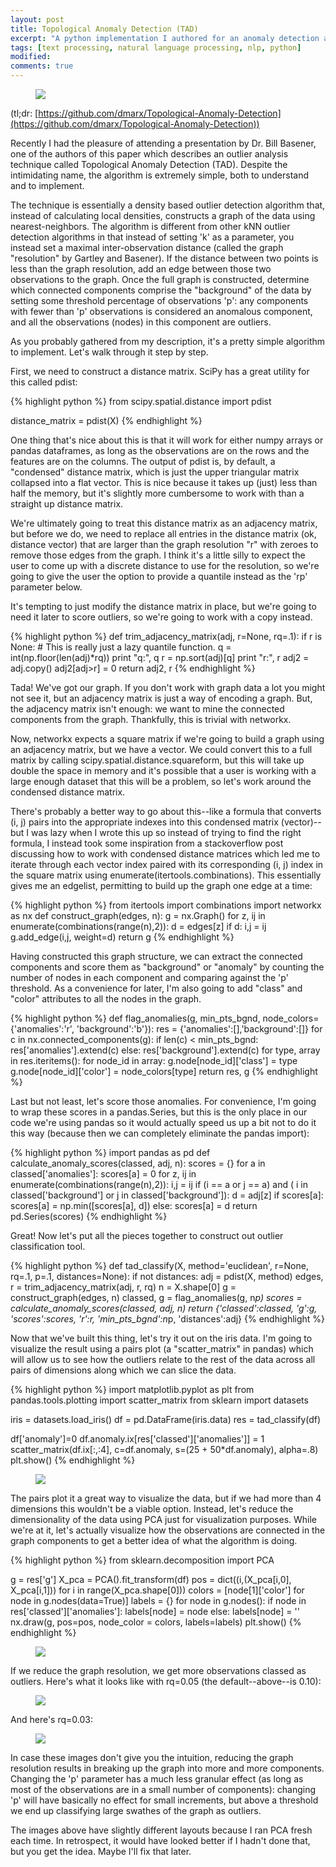 ```yaml
---
layout: post
title: Topological Anomaly Detection (TAD)
excerpt: "A python implementation I authored for an anomaly detection algorithm."
tags: [text processing, natural language processing, nlp, python]
modified:
comments: true
---
```


<figure>
	<img src="/images/Iris_outlier_graph.png">
</figure>

(tl;dr: [https://github.com/dmarx/Topological-Anomaly-Detection](https://github.com/dmarx/Topological-Anomaly-Detection))

Recently I had the pleasure of attending a presentation by Dr. Bill Basener, one of the authors of this paper which describes an outlier analysis technique called Topological Anomaly Detection (TAD). Despite the intimidating name, the algorithm is extremely simple, both to understand and to implement.

The technique is essentially a density based outlier detection algorithm that, instead of calculating local densities, constructs a graph of the data using nearest-neighbors. The algorithm is different from other kNN outlier detection algorithms in that instead of setting 'k' as a parameter, you instead set a maximal inter-observation distance (called the graph "resolution" by Gartley and Basener). If the distance between two points is less than the graph resolution, add an edge between those two observations to the graph. Once the full graph is constructed, determine which connected components comprise the "background" of the data by setting some threshold percentage of observations 'p': any components with fewer than 'p' observations is considered an anomalous component, and all the observations (nodes) in this component are outliers.

As you probably gathered from my description, it's a pretty simple algorithm to implement. Let's walk through it step by step.

First, we need to construct a distance matrix. SciPy has a great utility for this called pdist:

{% highlight python %}
from scipy.spatial.distance import pdist

distance_matrix = pdist(X)
{% endhighlight %}

One thing that's nice about this is that it will work for either numpy arrays or pandas dataframes, as long as the observations are on the rows and the features are on the columns. The output of pdist is, by default, a "condensed" distance matrix, which is just the upper triangular matrix collapsed into a flat vector. This is nice because it takes up (just) less than half the memory, but it's slightly more cumbersome to work with than a straight up distance matrix.

We're ultimately going to treat this distance matrix as an adjacency matrix, but before we do, we need to replace all entries in the distance matrix (ok, distance vector) that are larger than the graph resolution "r" with zeroes to remove those edges from the graph. I think it's a little silly to expect the user to come up with a discrete distance to use for the resolution, so we're going to give the user the option to provide a quantile instead as the 'rp' parameter below.

It's tempting to just modify the distance matrix in place, but we're going to need it later to score outliers, so we're going to work with a copy instead.

{% highlight python %}
def trim_adjacency_matrix(adj, r=None, rq=.1):
    if r is None:
        # This is really just a lazy quantile function.
        q = int(np.floor(len(adj)*rq))
        print "q:", q
        r = np.sort(adj)[q]
    print "r:", r
    adj2 = adj.copy()
    adj2[adj>r] = 0 
    return adj2, r
{% endhighlight %}

Tada! We've got our graph. If you don't work with graph data a lot you might not see it, but an adjacency matrix is just a way of encoding a graph. But, the adjacency matrix isn't enough: we want to mine the connected components from the graph. Thankfully, this is trivial with networkx.

Now, networkx expects a square matrix if we're going to build a graph using an adjacency matrix, but we have a vector. We could convert this to a full matrix by calling scipy.spatial.distance.squareform, but this will take up double the space in memory and it's possible that a user is working with a large enough dataset that this will be a problem, so let's work around the condensed distance matrix.

There's probably a better way to go about this--like a formula that converts (i, j) pairs into the appropriate indexes into this condensed matrix (vector)--but I was lazy when I wrote this up so instead of trying to find the right formula, I instead took some inspiration from a stackoverflow post discussing how to work with condensed distance matrices which led me to iterate through each vector index paired with its corresponding (i, j) index in the square matrix using enumerate(itertools.combinations). This essentially gives me an edgelist, permitting to build up the graph one edge at a time:

{% highlight python %}
from itertools import combinations
import networkx as nx
def construct_graph(edges, n):
    g = nx.Graph()
    for z, ij in enumerate(combinations(range(n),2)):
        d = edges[z]
        if d:
            i,j = ij
            g.add_edge(i,j, weight=d)
    return g
{% endhighlight %}

Having constructed this graph structure, we can extract the connected components and score them as "background" or "anomaly" by counting the number of nodes in each component and comparing against the 'p' threshold. As a convenience for later, I'm also going to add "class" and "color" attributes to all the nodes in the graph.

{% highlight python %}
def flag_anomalies(g, min_pts_bgnd, node_colors={'anomalies':'r', 'background':'b'}):
    res = {'anomalies':[],'background':[]}
    for c in nx.connected_components(g):
        if len(c) < min_pts_bgnd:
            res['anomalies'].extend(c)
        else:
            res['background'].extend(c)
    for type, array in res.iteritems():
        for node_id in array:
            g.node[node_id]['class'] = type
            g.node[node_id]['color'] = node_colors[type]
    return res, g
{% endhighlight %}

Last but not least, let's score those anomalies. For convenience, I'm going to wrap these scores in a pandas.Series, but this is the only place in our code we're using pandas so it would actually speed us up a bit not to do it this way (because then we can completely eliminate the pandas import):

{% highlight python %}
import pandas as pd
def calculate_anomaly_scores(classed, adj, n):
    scores = {}
    for a in classed['anomalies']:
        scores[a] = 0
        for z, ij in enumerate(combinations(range(n),2)):
            i,j = ij
            if (i == a or j == a) and (
                i in classed['background'] or
                j in classed['background']):
                d = adj[z]
                if scores[a]:
                    scores[a] = np.min([scores[a], d])
                else:
                    scores[a] = d
    return pd.Series(scores)
{% endhighlight %}

Great! Now let's put all the pieces together to construct out outlier classification tool.

{% highlight python %}
def tad_classify(X, method='euclidean', r=None, rq=.1, p=.1, distances=None):
    if not distances:
        adj = pdist(X, method)
    edges, r = trim_adjacency_matrix(adj, r, rq)
    n = X.shape[0]
    g = construct_graph(edges, n)
    classed, g =  flag_anomalies(g, n*p)
    scores = calculate_anomaly_scores(classed, adj, n)
    return {'classed':classed, 'g':g, 'scores':scores, 'r':r, 'min_pts_bgnd':n*p, 'distances':adj}
{% endhighlight %}

Now that we've built this thing, let's try it out on the iris data. I'm going to visualize the result using a pairs plot (a "scatter_matrix" in pandas) which will allow us to see how the outliers relate to the rest of the data across all pairs of dimensions along which we can slice the data.

{% highlight python %}
import matplotlib.pyplot as plt
from pandas.tools.plotting import scatter_matrix
from sklearn import datasets

iris = datasets.load_iris()
df = pd.DataFrame(iris.data)
res = tad_classify(df)

df['anomaly']=0
df.anomaly.ix[res['classed']['anomalies']] = 1
scatter_matrix(df.ix[:,:4], c=df.anomaly, s=(25 + 50*df.anomaly), alpha=.8)
plt.show()
{% endhighlight %}

<figure>
	<img src="/images/Iris_pairs_plot.png">
</figure>

The pairs plot it a great way to visualize the data, but if we had more than 4 dimensions this wouldn't be a viable option. Instead, let's reduce the dimensionality of the data using PCA just for visualization purposes. While we're at it, let's actually visualize how the observations are connected in the graph components to get a better idea of what the algorithm is doing.

{% highlight python %}
from sklearn.decomposition import PCA

g = res['g']
X_pca = PCA().fit_transform(df)
pos = dict((i,(X_pca[i,0], X_pca[i,1])) for i in range(X_pca.shape[0]))
colors = [node[1]['color'] for node in g.nodes(data=True)]
labels = {}
for node in g.nodes():
    if node in res['classed']['anomalies']:
        labels[node] = node
    else:
        labels[node] = ''
nx.draw(g, pos=pos, node_color = colors, labels=labels)
plt.show()
{% endhighlight %}

<figure>
	<img src="/images/Iris_outlier_graph.png">
</figure>

If we reduce the graph resolution, we get more observations classed as outliers. Here's what it looks like with rq=0.05 (the default--above--is 0.10):

<figure>
	<img src="/images/Iris_outlier_graph_rq05.png">
</figure>

And here's rq=0.03:

<figure>
	<img src="/images/Iris_outlier_graph_rq03.png">
</figure>

In case these images don't give you the intuition, reducing the graph resolution results in breaking up the graph into more and more components. Changing the 'p' parameter has a much less granular effect (as long as most of the observations are in a small number of components): changing 'p' will have basically no effect for small increments, but above a threshold we end up classifying large swathes of the graph as outliers.

The images above have slightly different layouts because I ran PCA fresh each time. In retrospect, it would have looked better if I hadn't done that, but you get the idea. Maybe I'll fix that later.